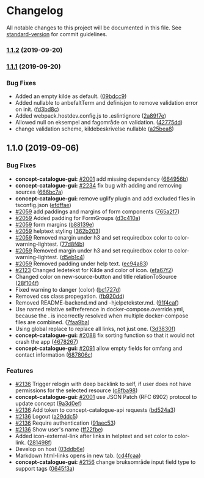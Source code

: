 # Changelog

All notable changes to this project will be documented in this file. See [standard-version](https://github.com/conventional-changelog/standard-version) for commit guidelines.

### [1.1.2](https://github.com/Informasjonsforvaltning/begrepskatalog/compare/v1.1.1...v1.1.2) (2019-09-20)

### [1.1.1](https://github.com/Informasjonsforvaltning/begrepskatalog/compare/v1.1.0...v1.1.1) (2019-09-20)


### Bug Fixes

* Added an empty kilde as default. ([09bdcc9](https://github.com/Informasjonsforvaltning/begrepskatalog/commit/09bdcc9))
* Added nullable to anbefaltTerm and definisjon to remove validation error on init. ([fd3bd8c](https://github.com/Informasjonsforvaltning/begrepskatalog/commit/fd3bd8c))
* Added webpack.hostdev.config.js to .eslintignore ([2a89f7e](https://github.com/Informasjonsforvaltning/begrepskatalog/commit/2a89f7e))
* Allowed null on eksempel and fagområde on validation. ([42775dd](https://github.com/Informasjonsforvaltning/begrepskatalog/commit/42775dd))
* change validation scheme, kildebeskrivelse nullable ([a25bea8](https://github.com/Informasjonsforvaltning/begrepskatalog/commit/a25bea8))

## 1.1.0 (2019-09-06)


### Bug Fixes

* **concept-catalogue-gui:** [#2001](https://github.com/Informasjonsforvaltning/begrepskatalog/issues/2001) add missing dependency ([664956b](https://github.com/Informasjonsforvaltning/begrepskatalog/commit/664956b))
* **concept-catalogue-gui:** [#2234](https://github.com/Informasjonsforvaltning/begrepskatalog/issues/2234) fix bug with adding and removing sources ([666bc7a](https://github.com/Informasjonsforvaltning/begrepskatalog/commit/666bc7a))
* **concept-catalogue-gui:** remove uglify plugin and add excluded files in tsconfig.json ([efdffae](https://github.com/Informasjonsforvaltning/begrepskatalog/commit/efdffae))
* [#2059](https://github.com/Informasjonsforvaltning/begrepskatalog/issues/2059) add paddings and margins of form components ([765a2f7](https://github.com/Informasjonsforvaltning/begrepskatalog/commit/765a2f7))
* [#2059](https://github.com/Informasjonsforvaltning/begrepskatalog/issues/2059) Added padding for FormGroups ([d3c410a](https://github.com/Informasjonsforvaltning/begrepskatalog/commit/d3c410a))
* [#2059](https://github.com/Informasjonsforvaltning/begrepskatalog/issues/2059) form margins ([b88139e](https://github.com/Informasjonsforvaltning/begrepskatalog/commit/b88139e))
* [#2059](https://github.com/Informasjonsforvaltning/begrepskatalog/issues/2059) helptext styling ([362b203](https://github.com/Informasjonsforvaltning/begrepskatalog/commit/362b203))
* [#2059](https://github.com/Informasjonsforvaltning/begrepskatalog/issues/2059) Removed margin under h3 and set requiredbox color to color-warning-lightest. ([77d8f4b](https://github.com/Informasjonsforvaltning/begrepskatalog/commit/77d8f4b))
* [#2059](https://github.com/Informasjonsforvaltning/begrepskatalog/issues/2059) Removed margin under h3 and set requiredbox color to color-warning-lightest. ([d5eb1c4](https://github.com/Informasjonsforvaltning/begrepskatalog/commit/d5eb1c4))
* [#2059](https://github.com/Informasjonsforvaltning/begrepskatalog/issues/2059) Removed padding under help text. ([ec94a83](https://github.com/Informasjonsforvaltning/begrepskatalog/commit/ec94a83))
* [#2123](https://github.com/Informasjonsforvaltning/begrepskatalog/issues/2123) Changed ledetekst for Kilde and color of icon. ([efa67f2](https://github.com/Informasjonsforvaltning/begrepskatalog/commit/efa67f2))
* Changed color on new-source-button and title relationToSource ([28f104f](https://github.com/Informasjonsforvaltning/begrepskatalog/commit/28f104f))
* Fixed warning to danger (color) ([bc1727d](https://github.com/Informasjonsforvaltning/begrepskatalog/commit/bc1727d))
* Removed css class propegation. ([fb920dd](https://github.com/Informasjonsforvaltning/begrepskatalog/commit/fb920dd))
* Removed README-backend.md and -hjelpetekster.md. ([91f4caf](https://github.com/Informasjonsforvaltning/begrepskatalog/commit/91f4caf))
* Use named relative selfreference in docker-compose.override.yml, because the . is incorrectly resolved when multiple docker-compose files are combined. ([7faa9ba](https://github.com/Informasjonsforvaltning/begrepskatalog/commit/7faa9ba))
* Using global replace to replace all links, not just one. ([3d3830f](https://github.com/Informasjonsforvaltning/begrepskatalog/commit/3d3830f))
* **concept-catalogue-gui:** [#2088](https://github.com/Informasjonsforvaltning/begrepskatalog/issues/2088) fix sorting function so that it would not crash the app ([4678267](https://github.com/Informasjonsforvaltning/begrepskatalog/commit/4678267))
* **concept-catalogue-gui:** [#2091](https://github.com/Informasjonsforvaltning/begrepskatalog/issues/2091) allow empty fields for omfang and contact information ([687806c](https://github.com/Informasjonsforvaltning/begrepskatalog/commit/687806c))


### Features

* [#2136](https://github.com/Informasjonsforvaltning/begrepskatalog/issues/2136) Trigger relogin with deep backlink to self, if user does not have permissions for the selected resource ([c8fba98](https://github.com/Informasjonsforvaltning/begrepskatalog/commit/c8fba98))
* **concept-catalogue-gui:** [#2001](https://github.com/Informasjonsforvaltning/begrepskatalog/issues/2001) use JSON Patch (RFC 6902) protocol to update concept ([9a3d0ef](https://github.com/Informasjonsforvaltning/begrepskatalog/commit/9a3d0ef))
* [#2136](https://github.com/Informasjonsforvaltning/begrepskatalog/issues/2136) Add token to concept-catalogue-api requests ([bd524a3](https://github.com/Informasjonsforvaltning/begrepskatalog/commit/bd524a3))
* [#2136](https://github.com/Informasjonsforvaltning/begrepskatalog/issues/2136) Logout ([a29ddc5](https://github.com/Informasjonsforvaltning/begrepskatalog/commit/a29ddc5))
* [#2136](https://github.com/Informasjonsforvaltning/begrepskatalog/issues/2136) Require authentication ([91aec53](https://github.com/Informasjonsforvaltning/begrepskatalog/commit/91aec53))
* [#2136](https://github.com/Informasjonsforvaltning/begrepskatalog/issues/2136) Show user's name ([ff22fbe](https://github.com/Informasjonsforvaltning/begrepskatalog/commit/ff22fbe))
* Added icon-external-link after links in helptext and set color to color-link. ([281498f](https://github.com/Informasjonsforvaltning/begrepskatalog/commit/281498f))
* Develop on host ([03ddb6e](https://github.com/Informasjonsforvaltning/begrepskatalog/commit/03ddb6e))
* Markdown html-links opens in new tab. ([cd4fcaa](https://github.com/Informasjonsforvaltning/begrepskatalog/commit/cd4fcaa))
* **concept-catalogue-gui:** [#2156](https://github.com/Informasjonsforvaltning/begrepskatalog/issues/2156) change bruksområde input field type to support tags ([0645f3a](https://github.com/Informasjonsforvaltning/begrepskatalog/commit/0645f3a))
